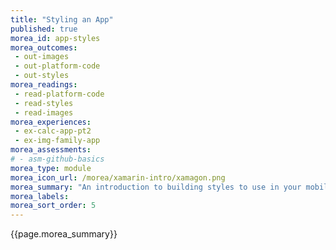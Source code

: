 ```yaml
---
title: "Styling an App"
published: true
morea_id: app-styles
morea_outcomes:
 - out-images
 - out-platform-code
 - out-styles
morea_readings:
 - read-platform-code
 - read-styles
 - read-images
morea_experiences:
 - ex-calc-app-pt2
 - ex-img-family-app
morea_assessments:
# - asm-github-basics
morea_type: module
morea_icon_url: /morea/xamarin-intro/xamagon.png
morea_summary: "An introduction to building styles to use in your mobile application."
morea_labels:
morea_sort_order: 5
---
```


{{page.morea_summary}}
